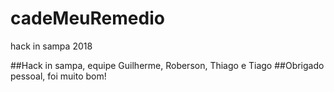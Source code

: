# cadeMeuRemedio
hack in sampa 2018


##Hack in sampa, equipe Guilherme, Roberson, Thiago e Tiago
##Obrigado pessoal, foi muito bom!
